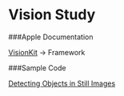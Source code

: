 
# Vision Study


###Apple Documentation


[VisionKit](https://developer.apple.com/documentation/visionkit) -> Framework





###Sample Code


[Detecting Objects in Still Images](https://developer.apple.com/documentation/vision/detecting_objects_in_still_images)

